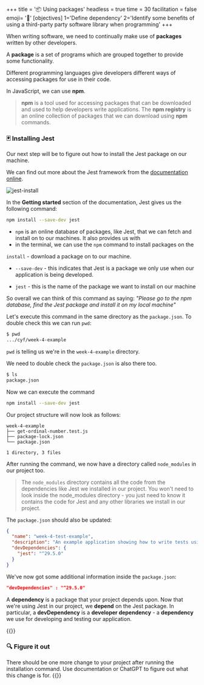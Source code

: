+++
title = '📦 Using packages'
headless = true
time = 30
facilitation = false
emoji= '🧩'
[objectives]
    1='Define dependency'
    2='Identify some benefits of using a third-party party software library when programming'
+++

When writing software, we need to continually make use of **packages** written by other developers.

A **package** is a set of programs which are grouped together to provide some functionality.

Different programming languages give developers different ways of accessing packages for use in their code.

In JavaScript, we can use **npm**.

> **npm** is a tool used for accessing packages that can be downloaded and used to help developers write applications. The **npm registry** is an online collection of packages that we can download using **npm** commands.

### 🃏 Installing Jest

Our next step will be to figure out how to install the Jest package on our machine.

We can find out more about the Jest framework from the [documentation online](https://jestjs.io/docs/getting-started).

![jest-install](jest-install.png)

In the **Getting started** section of the documentation, Jest gives us the following command:

```bash
npm install --save-dev jest
```

- `npm` is an online database of packages, like Jest, that we can fetch and install on to our machines. It also provides us with
- in the terminal, we can use the `npm` command to install packages on the

`install` - download a package on to our machine.

- `--save-dev` - this indicates that Jest is a package we only use when our application is being developed.

- `jest` - this is the name of the package we want to install on our machine

So overall we can think of this command as saying:
_"Please go to the npm database, find the Jest package and install it on my local machine"_

Let's execute this command in the same directory as the `package.json`.
To double check this we can run `pwd`:

```bash
$ pwd
.../cyf/week-4-example
```

`pwd` is telling us we're in the `week-4-example` directory.

We need to double check the `package.json` is also there too.

```bash
$ ls
package.json
```

Now we can execute the command

```bash
npm install --save-dev jest
```

Our project structure will now look as follows:

```raw
week-4-example
├── get-ordinal-number.test.js
├── package-lock.json
└── package.json

1 directory, 3 files
```

After running the command, we now have a directory called `node_modules` in our project too.

> The `node_modules` directory contains all the code from the dependencies like Jest we installed in our project. You won't need to look inside the node_modules directory - you just need to know it contains the code for Jest and any other libraries we install in our project.

The `package.json` should also be updated:

```json
{
  "name": "week-4-test-example",
  "description": "An example application showing how to write tests using the jest framework",
  "devDependencies": {
    "jest": "^29.5.0"
  }
}
```

We've now got some additional information inside the `package.json`:

```json
"devDependencies" : "^29.5.0"
```

A **dependency** is a package that your project depends upon. Now that we're using Jest in our project, we **depend** on the Jest package. In particular, a **devDependency** is a **developer dependency** - a **dependency** we use for developing and testing our application.

{{<note type="exercise" title="exercise">}}

### 🔍 Figure it out

There should be one more change to your project after running the installation command. Use documentation or ChatGPT to figure out what this change is for.
{{</note>}}
